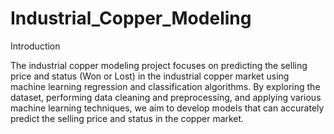 # Industrial_Copper_Modeling
Introduction

The industrial copper modeling project focuses on predicting the selling price and status (Won or Lost) in the industrial copper market using machine learning regression and classification algorithms. By exploring the dataset, performing data cleaning and preprocessing, and applying various machine learning techniques, we aim to develop models that can accurately predict the selling price and status in the copper market.
